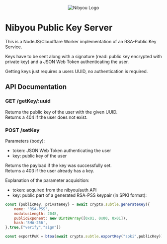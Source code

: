<p align="center">
  <img src="https://content.luca-kiebel.de/websites/nibyou.de/img/NIBYOU%20logo%20and%20claim%20-%20digital%20-%20big.png" alt="Nibyou Logo">
</p>

# Nibyou Public Key Server

This is a NodeJS/Cloudflare Worker implementation of an RSA-Public Key Service. 

Keys have to be sent along with a signature (read: public key encrypted with private key) and a JSON Web Token authenticating the user.

Getting keys just requires a users UUID, no authentication is required.

## API Documentation

### GET /getKey/:uuid

Returns the public key of the user with the given UUID.<br />
Returns a 404 if the user does not exist.

### POST /setKey

Parameters (body): 
 - token: JSON Web Token authenticating the user
 - key: public key of the user

Returns the payload if the key was successfully set.<br />
Returns a 403 if the user already has a key.<br />

Explanation of the parameter acquisition:
 - token: acquired from the nibyou/auth API
 - key: public part of a generated RSA-PSS keypair (in SPKI format):
 
```javascript
const {publicKey, privateKey} = await crypto.subtle.generateKey({
    name: 'RSA-PSS',
    modulusLength: 2048,
    publicExponent: new Uint8Array([0x01, 0x00, 0x01]),
    hash:'SHA-256',
},true,["verify","sign"])

const exportPuK = btoa(await crypto.subtle.exportKey("spki",publicKey))
```